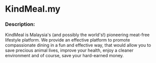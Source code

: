 # KindMeal.my

### Description:

KindMeal is Malaysia's (and possibly the world's!) pioneering meat-free lifestyle platform. We provide an effective platform to promote compassionate dining in a fun and effective way, that would allow you to save precious animal lives, improve your health, enjoy a cleaner environment and of course, save your hard-earned money.
